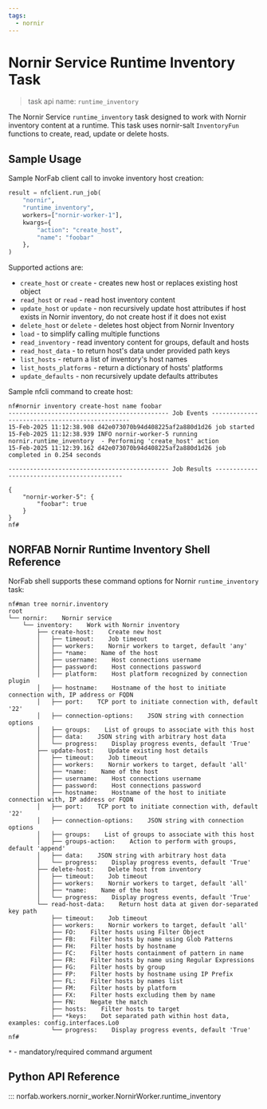 ```yaml
---
tags:
  - nornir
---
```


# Nornir Service Runtime Inventory Task

> task api name: `runtime_inventory`

The Nornir Service `runtime_inventory` task designed to work with Nornir inventory content at a runtime. This task uses nornir-salt `InventoryFun` functions to create, read, update or delete hosts.

## Sample Usage

Sample NorFab client call to invoke inventory host creation:

``` python
result = nfclient.run_job(
    "nornir",
    "runtime_inventory",
    workers=["nornir-worker-1"],
    kwargs={
        "action": "create_host",
        "name": "foobar"
    },
)
```

Supported actions are:

- `create_host` or `create` - creates new host or replaces existing host object
- `read_host` or `read` - read host inventory content
- `update_host` or `update` - non recursively update host attributes if host exists in Nornir inventory, do not create host if it does not exist
- `delete_host` or `delete` - deletes host object from Nornir Inventory
- `load` - to simplify calling multiple functions
- `read_inventory` - read inventory content for groups, default and hosts
- `read_host_data` - to return host's data under provided path keys
- `list_hosts` - return a list of inventory's host names
- `list_hosts_platforms` - return a dictionary of hosts' platforms
- `update_defaults` - non recursively update defaults attributes

Sample nfcli command to create host:

```
nf#nornir inventory create-host name foobar
--------------------------------------------- Job Events -----------------------------------------------
15-Feb-2025 11:12:38.908 d42e073070b94d408225af2a880d1d26 job started
15-Feb-2025 11:12:38.939 INFO nornir-worker-5 running nornir.runtime_inventory  - Performing 'create_host' action
15-Feb-2025 11:12:39.162 d42e073070b94d408225af2a880d1d26 job completed in 0.254 seconds

--------------------------------------------- Job Results --------------------------------------------

{
    "nornir-worker-5": {
        "foobar": true
    }
}
nf#
```

## NORFAB Nornir Runtime Inventory Shell Reference

NorFab shell supports these command options for Nornir `runtime_inventory` task:

```
nf#man tree nornir.inventory
root
└── nornir:    Nornir service
    └── inventory:    Work with Nornir inventory
        ├── create-host:    Create new host
        │   ├── timeout:    Job timeout
        │   ├── workers:    Nornir workers to target, default 'any'
        │   ├── *name:    Name of the host
        │   ├── username:    Host connections username
        │   ├── password:    Host connections password
        │   ├── platform:    Host platform recognized by connection plugin
        │   ├── hostname:    Hostname of the host to initiate connection with, IP address or FQDN
        │   ├── port:    TCP port to initiate connection with, default '22'
        │   ├── connection-options:    JSON string with connection options
        │   ├── groups:    List of groups to associate with this host
        │   ├── data:    JSON string with arbitrary host data
        │   └── progress:    Display progress events, default 'True'
        ├── update-host:    Update existing host details
        │   ├── timeout:    Job timeout
        │   ├── workers:    Nornir workers to target, default 'all'
        │   ├── *name:    Name of the host
        │   ├── username:    Host connections username
        │   ├── password:    Host connections password
        │   ├── hostname:    Hostname of the host to initiate connection with, IP address or FQDN
        │   ├── port:    TCP port to initiate connection with, default '22'
        │   ├── connection-options:    JSON string with connection options
        │   ├── groups:    List of groups to associate with this host
        │   ├── groups-action:    Action to perform with groups, default 'append'
        │   ├── data:    JSON string with arbitrary host data
        │   └── progress:    Display progress events, default 'True'
        ├── delete-host:    Delete host from inventory
        │   ├── timeout:    Job timeout
        │   ├── workers:    Nornir workers to target, default 'all'
        │   ├── *name:    Name of the host
        │   └── progress:    Display progress events, default 'True'
        └── read-host-data:    Return host data at given dor-separated key path
            ├── timeout:    Job timeout
            ├── workers:    Nornir workers to target, default 'all'
            ├── FO:    Filter hosts using Filter Object
            ├── FB:    Filter hosts by name using Glob Patterns
            ├── FH:    Filter hosts by hostname
            ├── FC:    Filter hosts containment of pattern in name
            ├── FR:    Filter hosts by name using Regular Expressions
            ├── FG:    Filter hosts by group
            ├── FP:    Filter hosts by hostname using IP Prefix
            ├── FL:    Filter hosts by names list
            ├── FM:    Filter hosts by platform
            ├── FX:    Filter hosts excluding them by name
            ├── FN:    Negate the match
            ├── hosts:    Filter hosts to target
            ├── *keys:    Dot separated path within host data, examples: config.interfaces.Lo0
            └── progress:    Display progress events, default 'True'
nf#
```

``*`` - mandatory/required command argument

## Python API Reference

::: norfab.workers.nornir_worker.NornirWorker.runtime_inventory